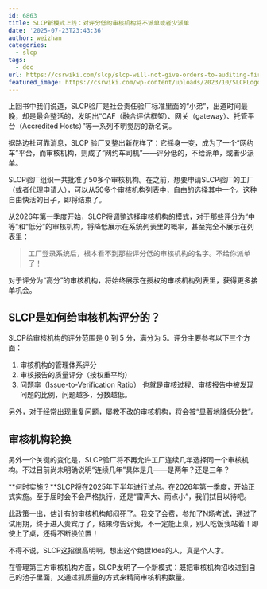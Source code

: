 ```yaml
---
id: 6863
title: SLCP新模式上线：对评分低的审核机构将不派单或者少派单
date: '2025-07-23T23:43:36'
author: weizhan
categories:
  - slcp
tags:
  - doc
url: https://csrwiki.com/slcp/slcp-will-not-give-orders-to-auditing-firms-if-they-are-in-a-lower-rating
featured_image: https://csrwiki.com/wp-content/uploads/2023/10/SLCPLogo-Transparentbackground.png
---
```


上回书中我们说道，SLCP验厂是社会责任验厂标准里面的“小弟”，出道时间最晚，却是最会整活的，发明出“CAF（融合评估框架）、网关（gateway）、托管平台（Accredited Hosts）”等一系列不明觉厉的新名词。

据路边社可靠消息，SLCP 验厂又整出新花样了：它摇身一变，成为了一个“网约车”平台，而审核机构，则成了“网约车司机”——评分低的，不给派单，或者少派单。

SLCP验厂组织一共批准了50多个审核机构。在之前，想要申请SLCP验厂的工厂（或者代理申请人），可以从50多个审核机构列表中，自由的选择其中一个。这种自由快活的日子，即将结束了。

从2026年第一季度开始，SLCP将调整选择审核机构的模式，对于那些评分为“中等”和“低分”的审核机构，将降低展示在系统列表里的概率，甚至完全不展示在列表里：

> 工厂登录系统后，根本看不到那些评分低的审核机构的名字。不给你派单了！

对于评分为“高分”的审核机构，将始终展示在授权的审核机构列表里，获得更多接单机会。

## SLCP是如何给审核机构评分的？

SLCP给审核机构的评分范围是 0 到 5 分，满分为 5。评分主要参考以下三个方面：

1. 审核机构的管理体系评分
2. 审核报告的质量评分（按权重平均）
3. 问题率（Issue-to-Verification Ratio） 也就是审核过程、审核报告中被发现问题的比例，问题越多，分数越低。

另外，对于经常出现重复问题，屡教不改的审核机构，将会被“显著地降低分数”。

## 审核机构轮换

另外一个关键的变化是，SLCP验厂将不再允许工厂连续几年选择同一个审核机构。不过目前尚未明确说明“连续几年”具体是几——是两年？还是三年？

\*\*何时实施？\*\*SLCP将在2025年下半年进行试点。在2026年第一季度，开始正式实施。至于届时会不会严格执行，还是“雷声大、雨点小”，我们拭目以待吧。

此政策一出，估计有的审核机构郁闷死了。我交了会费，参加了N场考试，通过了试用期，终于进入贵宾厅了，结果你告诉我，不一定能上桌，别人吃饭我站着！即使上了桌，还得不断换位置！

不得不说，SLCP这招很高明啊，想出这个绝世Idea的人，真是个人才。

在管理第三方审核机构方面，SLCP发明了一个新模式：既把审核机构招收进到自己的池子里面，又通过抓质量的方式来精简审核机构数量。
